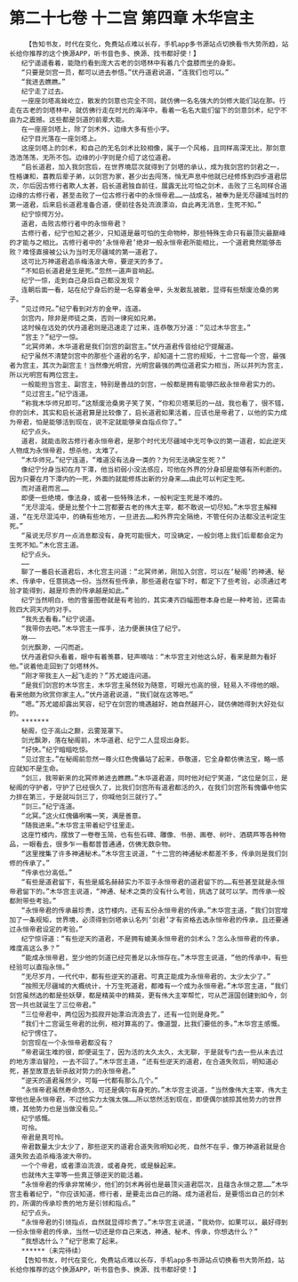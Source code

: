 # 第二十七卷 十二宫 第四章 木华宫主
        【告知书友，时代在变化，免费站点难以长存，手机app多书源站点切换看书大势所趋，站长给你推荐的这个换源APP，听书音色多、换源、找书都好使！】
       纪宁遥遥看着，能隐约看到庞大古老的剑塔林中有着几个盘膝而坐的身影。
       “只要是剑宫一员，都可以进去参悟。”伏丹道君说道，“连我们也可以。”
       “我进去瞧瞧。”
       纪宁走了过去。
       一座座剑塔高耸屹立，散发的剑意也完全不同，就仿佛一名名强大的剑修大能们站在那。行走在古老的剑塔林中，就仿佛行走在时光的海洋中，看着一名名大能们留下的剑意剑术，纪宁不由为之震撼。这些都是剑道的前辈大能。
       在一座座剑塔上，除了剑术外，边缘大多有些小字。
       纪宁目光落在一座剑塔上。
       这座剑塔上的剑术，和自己的无名剑术比较相像，属于一个风格，且同样高深无比，那剑意浩浩荡荡，无所不包。边缘的小字则是介绍了这位道君。
       “启长道君，加入我剑宫后，在世界境层次就得到了剑塔的承认，成为我剑宫的剑君之一，性格谦和，喜教后辈子弟，以剑宫为家，甚少出去闯荡，悄无声息中他就已经修炼到四步道君层次，尔后因古修行者欺人太甚，启长道君独自前往，展露无比可怕之剑术，击败了三名同样合道边缘的古修行者，甚至击败了一位古修行者中的永恒帝君……一战成名，被奉为是无尽疆域当时的第一道君，后来启长道君准备合道，便前往各处流浪漂泊，自此再无消息，生死不知。”
       纪宁惊愕万分。
       道君，击败古修行者中的永恒帝君？
       古修行者，纪宁也知之甚少，只知道是最可怕的生命物种，那些特殊生命只有最顶尖最巅峰的才能与之相比。古修行者中的‘永恒帝君’绝非一般永恒帝君所能相比，一个道君竟然能够击败？难怪直接被公认为当时无尽疆域的第一道君了。
       这可比万神道君追杀梅洛波大帝，要逆天的多了。
       “不知启长道君是生是死。”忽然一道声音响起。
       纪宁一惊，走到自己身后自己都没发现？
       连朝后面一看，站在纪宁身后的是一名穿着金甲，头发散乱披散，显得有些颓废沧桑的男子。
       “见过师兄。”纪宁看到对方的金甲，连道。
       剑宫内，除非是师徒之类，否则一律宛如兄弟。
       这时候在远处的伏丹道君则是迅速走了过来，连恭敬万分道：“见过木华宫主。”
       “宫主？”纪宁一惊。
       “北冥师弟，木华道君是我们剑宫的副宫主。”伏丹道君传音给纪宁提醒道。
       纪宁虽然不清楚剑宫中的那些个道君的名字，却知道十二宫的规矩，十二宫每一个宫，最强者为宫主，其次为副宫主！当然像光明宫，光明宫最强的两位道君实力相当，所以并列为宫主，所以光明宫有两位宫主。
       一般能担当宫主、副宫主，特别是善战的剑宫，一般都是拥有能够匹敌永恒帝君实力的。
       “见过宫主。”纪宁连道。
       “称我木华师兄即可。”这颓废沧桑男子笑了笑，“你和贝塔莱厄的一战，我也看了，很不错，你的剑术，其实和启长道君算是比较像了，启长道君如果活着，应该也是帝君了，以他的实力成为帝君，怕是能够活到现在，说不定就能够亲自指点你了。”
       纪宁点头。
       道君，就能击败古修行者永恒帝君，是那个时代无尽疆域中无可争议的第一道君，如此逆天人物成为永恒帝君，想杀他，太难了。
       “木华师兄。”纪宁连道，“难道没有法身一类的？为何无法确定生死？”
       像纪宁分身当初在月下潭，他当初弱小没法感应，可他在外界的分身却是能够有所判断的。因为只要在月下潭内的一死，外面的就能修炼出新的分身来……由此可以判定生死。
       而对道君而言……
       即便一些绝境，像法身，或者一些特殊法术，一般判定生死是不难的。
       “无尽混沌，便是比整个十二宫都要古老的伟大主宰，都不敢说一切尽知。”木华宫主解释道，“在无尽混沌中，的确有些地方，一旦进去……和外界完全隔绝，不管任何办法都没法判定生死。”
       “虽说无尽岁月一点消息都没有，身死可能很大，可没确定，一般剑塔上我们后辈都会定为生死不知。”木化宫主道。
       纪宁点头。
       ……
       聊了一番启长道君后，木化宫主问道：“北冥师弟，刚加入剑宫，可以在‘秘阁’的神通、秘术、传承中，任意挑选一份。当然有些传承，那些道君在留下时，都定下了些考验，必须通过考验才能得到，越是珍贵的传承越是如此。”
       纪宁当然明白，他的雪鉴图卷就是有考验的，其实凑齐四幅图卷本身也是一种考验，还需击败四大洞天内的对手。
       “我先去看看。”纪宁说道。
       “我带你去吧。”木华宫主一挥手，法力便裹挟住了纪宁。
       咻——
       剑光飘渺，一闪而逝。
       伏丹道君仰头看着，眼中有着羡慕，轻声嘀咕：“木华宫主对他这么好，看来是颇为看好他。”说着他走回到了剑塔林外。
       “刚才带我主人一起飞走的？”苏尤姬连问道。
       “是我们剑宫的木华宫主，木华宫主虽然较为随意，可眼光也高的很，轻易入不得他的眼。看来他颇为欣赏你家主人。”伏丹道君说道，“我们就在这等吧。”
       “嗯。”苏尤姬却露出笑容，纪宁在剑宫的境遇越好，她自然越开心，就仿佛她得到大好处似的。
       *******
       秘阁，位于高山之巅，云雾笼罩下。
       剑光飘渺，落在秘阁前，木华道君、纪宁二人显现出身影。
       “好快。”纪宁暗暗吃惊。
       “见过宫主。”在秘阁前忽然一尊火红色傀儡站了起来，恭敬道，它全身都仿佛法宝，略一感应就知不是生命。
       “剑三，我带新来的北冥师弟进去瞧瞧。”木华道君道，同时他对纪宁笑道，“这位是剑三，是秘阁的守护者，守护了已经很久了，比我们剑宫所有道君都活的久，在我们剑宫所有傀儡中他实力排在第三，于是就叫剑三了，你喊他剑三就行了。”
       “剑三。”纪宁连道。
       “北冥。”这火红傀儡咧嘴一笑，满是善意。
       “随我进来。”木华宫主带着纪宁往里走。
       这座竹楼内，摆放了一卷卷玉简，也有些石碑、雕像、书册、画卷、树叶、酒葫芦等各种物品，一眼看去，很多乍一看都普普通通，仿佛无数杂物。
       “这里搜集了许多神通秘术。”木华宫主说道，“十二宫的神通秘术都差不多，传承则是我们剑修的传承了。”
       “传承也分高低。”
       “有些是道君留下，有些是威名赫赫实力不亚于永恒帝君的道君留下的……有些甚至就是永恒帝君留下的。”木华宫主说道，“神通、秘术之类的没有什么考验，挑选了就可以学。而传承一般都附带些考验。”
       “永恒帝君的传承最珍贵，这竹楼内，还有五份永恒帝君的传承。”木华宫主道，“我们剑宫增加了一条规矩，世界境，必须得到剑塔承认名列‘剑君’才有资格去选永恒帝君的传承，且还要通过永恒帝君设定的考验。”
       纪宁惊讶道：“有些逆天的道君，不是拥有媲美永恒帝君的剑术么？怎么永恒帝君的传承，难度高这么多？”
       “能成永恒帝君，至少他的剑道已经完善足以永恒存在。”木华宫主说道，“他的传承中，有些经验可以直指永恒。”
       “无尽岁月，一代代中，都有些逆天的道君。可真正能成为永恒帝君的，太少太少了。”
       “按照无尽疆域的大概统计，十万生死道君，都难有一个成为永恒帝君。”木华宫主道，“我们剑宫虽然选的都是些妖孽，都是精英中的精英，更有伟大主宰帮忙，可从芒涯国创建到如今，剑宫一共也就诞生了三位帝君。”
       “三位帝君中，两位因为孤寂开始漂泊流浪去了，还有一位则是身死。”
       “我们十二宫诞生帝君的比例，相对算高的了。像道盟，比我们要低的多。”木华宫主感慨。
       纪宁愣住了。
       剑宫现在一个永恒帝君都没有？
       “帝君诞生难的很，即便诞生了，因为活的太久太久，太无聊，于是就专门去一些从未去过的地方漂泊冒险，一去不回了。”木华宫主道，“还有些逆天的道君，在合道失败后，明知道必死，甚至故意去斩杀敌对势力的永恒帝君。”
       “逆天的道君虽然少，可每一代都有那么几个。”
       “永恒帝君虽然寿命悠久，可还是偶尔有身死的。”木华宫主说道，“当然像伟大主宰，伟大主宰他也是永恒帝君，不过他实力太强太强……所以悠然活到现在，即便偶尔掳掠其他势力的世界境，其他势力也是当做没看见。”
       纪宁感慨。
       可怜。
       帝君是真可怜。
       帝君数量太少太少了，那些逆天的道君合道失败明知必死，自然不在乎，像万神道君就是合道失败去追杀梅洛波大帝的。
       一个个帝君，或者漂泊流浪，或者身死，或是躲起来。
       也就伟大主宰等一些真正够逆天的能活着。
       “永恒帝君的传承非常稀少，他们的剑术再弱也是最顶尖道君层次，且蕴含永恒之意……”木华宫主看着纪宁，“你应该知道，修行者，是要走出自己的路。成为道君后，是要悟出自己的剑术的，所谓的传承珍贵的地方是引领和指点。”
       纪宁点头。
       “永恒帝君的引领指点，自然就显得珍贵了。”木华宫主说道，“我劝你，如果可以，最好得到一份永恒帝君的传承，当然一切还是你自己来选，神通、秘术、传承，你想选什么？”
       “我想选什么？”纪宁思索了起来。
       ******（未完待续）
       【告知书友，时代在变化，免费站点难以长存，手机app多书源站点切换看书大势所趋，站长给你推荐的这个换源APP，听书音色多、换源、找书都好使！】